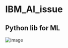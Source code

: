 # IBM_AI_issue

## Python lib for ML
![image](https://github.com/user-attachments/assets/dafc4799-d3b4-4e5c-9947-6d7acec8f3fa)
